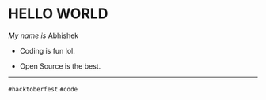 # HELLO WORLD
_My name is_ Abhishek

* Coding is fun lol.

* Open Source is the best.
---
`#hacktoberfest`
`#code`
